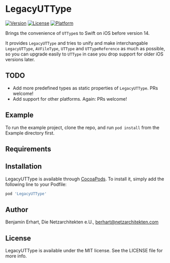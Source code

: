 # LegacyUTType

[![Version](https://img.shields.io/cocoapods/v/LegacyUTType.svg?style=flat)](https://cocoapods.org/pods/LegacyUTType)
[![License](https://img.shields.io/cocoapods/l/LegacyUTType.svg?style=flat)](https://cocoapods.org/pods/LegacyUTType)
[![Platform](https://img.shields.io/cocoapods/p/LegacyUTType.svg?style=flat)](https://cocoapods.org/pods/LegacyUTType)

Brings the convenience of `UTType`s to Swift on iOS before version 14.

It provides `LegacyUTType` and tries to unify and make interchangable
`LegacyUTType`, `AVFileType`, `UTType` and `UTTypeReference` as much
as possible, so you can upgrade easily to `UTType` in case you drop 
support for older iOS versions later.

## TODO
- Add more predefined types as static properties of `LegacyUTType`. PRs welcome!
- Add support for other platforms. Again: PRs welcome!

## Example

To run the example project, clone the repo, and run `pod install` from the Example directory first.

## Requirements

## Installation

LegacyUTType is available through [CocoaPods](https://cocoapods.org). To install
it, simply add the following line to your Podfile:

```ruby
pod 'LegacyUTType'
```

## Author

Benjamin Erhart, Die Netzarchitekten e.U., berhart@netzarchitekten.com

## License

LegacyUTType is available under the MIT license. See the LICENSE file for more info.
